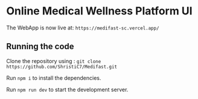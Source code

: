 
  # Online Medical Wellness Platform UI


  The WebApp is now live at:
  `https://medifast-sc.vercel.app/`
  ## Running the code
  Clone the repository using :
  `git clone https://github.com/ShristiC7/Medifast.git`
  
  Run `npm i` to install the dependencies.

  Run `npm run dev` to start the development server.
  
